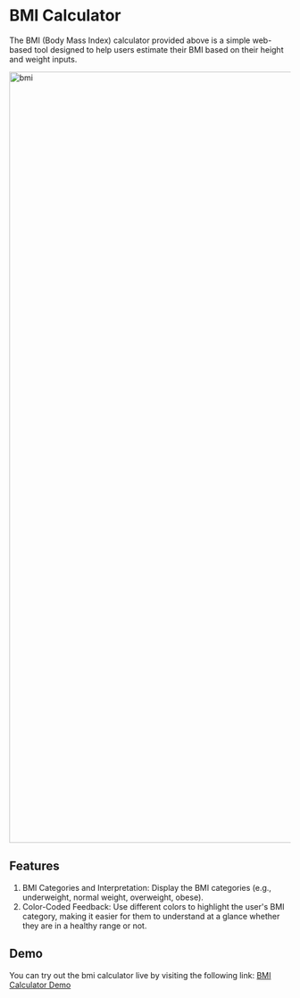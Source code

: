 # BMI Calculator 
The BMI (Body Mass Index) calculator provided above is a simple web-based tool designed to help users estimate their BMI based on their height and weight inputs.

<img width="1382" alt="bmi" src="https://github.com/shrutibist01/bmi-calculator-html-css-js/assets/142649773/ce1e23db-f612-4120-826f-37a29da7a75a">

## Features 

1. BMI Categories and Interpretation: Display the BMI categories (e.g., underweight, normal weight, overweight, obese).
2. Color-Coded Feedback: Use different colors to highlight the user's BMI category, making it easier for them to understand at a glance whether they are in a healthy range or not.

## Demo

You can try out the bmi calculator live by visiting the following link: 
[BMI Calculator Demo](https://shrutibist01.github.io/bmi-calculator-html-css-js/bmi.html)
